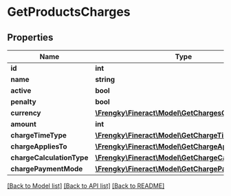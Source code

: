 # GetProductsCharges

## Properties
Name | Type | Description | Notes
------------ | ------------- | ------------- | -------------
**id** | **int** |  | [optional] 
**name** | **string** |  | [optional] 
**active** | **bool** |  | [optional] 
**penalty** | **bool** |  | [optional] 
**currency** | [**\Frengky\Fineract\Model\GetChargesCurrency**](GetChargesCurrency.md) |  | [optional] 
**amount** | **int** |  | [optional] 
**chargeTimeType** | [**\Frengky\Fineract\Model\GetChargeTimeType**](GetChargeTimeType.md) |  | [optional] 
**chargeAppliesTo** | [**\Frengky\Fineract\Model\GetChargeAppliesTo**](GetChargeAppliesTo.md) |  | [optional] 
**chargeCalculationType** | [**\Frengky\Fineract\Model\GetChargeCalculationType**](GetChargeCalculationType.md) |  | [optional] 
**chargePaymentMode** | [**\Frengky\Fineract\Model\GetChargePaymentMode**](GetChargePaymentMode.md) |  | [optional] 

[[Back to Model list]](../../README.md#documentation-for-models) [[Back to API list]](../../README.md#documentation-for-api-endpoints) [[Back to README]](../../README.md)

